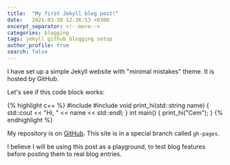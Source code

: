 ```yaml
---
title:  "My first Jekyll blog post!"
date:   2021-03-30 12:36:53 +0300
excerpt_separator: <!--more-->
categories: blogging
tags: jekyll github blogging setup
author_profile: true
search: false
---
```

I have set up a simple Jekyll website with "minimal mistakes" theme. It is hosted by GitHub.

<!--more-->

Let's see if this code block works:

{% highlight c++ %}
#include <iostream>
#include <string>
void print_hi(std::string name) {
  std::cout << "Hi, " << name << std::endl; 
}
int main() {
  print_hi("Cem"); 
}
{% endhighlight %}

My repository is on [GitHub][gh-pt]. This site is in a special branch called `gh-pages`.

I believe I will be using this post as a playground, to test blog features before posting them to real blog entries.

[gh-pt]: https://github.com/gcem/pathtracer
